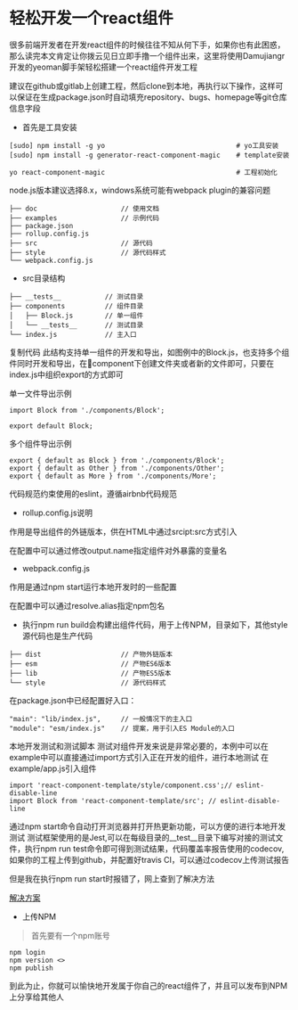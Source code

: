 # 轻松开发一个react组件

很多前端开发者在开发react组件的时候往往不知从何下手，如果你也有此困惑，那么读完本文肯定让你拨云见日立即手撸一个组件出来，这里将使用Damujiangr开发的yeoman脚手架轻松搭建一个react组件开发工程

建议在github或gitlab上创建工程，然后clone到本地，再执行以下操作，这样可以保证在生成package.json时自动填充repository、bugs、homepage等git仓库信息字段

- 首先是工具安装

```
[sudo] npm install -g yo                                 # yo工具安装
[sudo] npm install -g generator-react-component-magic    # template安装

yo react-component-magic                                 # 工程初始化

```

node.js版本建议选择8.x，windows系统可能有webpack plugin的兼容问题

```
├── doc                     // 使用文档
├── examples                // 示例代码
├── package.json
├── rollup.config.js
├── src                     // 源代码
├── style                   // 源代码样式
└── webpack.config.js
```

- src目录结构

```
├── __tests__			// 测试目录
├── components			// 组件目录
│   ├── Block.js		// 单一组件
│   └── __tests__		// 测试目录
└── index.js			// 主入口

```
复制代码
此结构支持单一组件的开发和导出，如图例中的Block.js，也支持多个组件同时开发和导出，在component下创建文件夹或者新的文件即可，只要在index.js中组织export的方式即可

单一文件导出示例

```
import Block from './components/Block';

export default Block;
```

多个组件导出示例

```
export { default as Block } from './components/Block';
export { default as Other } from './components/Other';
export { default as More } from './components/More';
```

代码规范约束使用的eslint，遵循airbnb代码规范

- rollup.config.js说明

作用是导出组件的外链版本，供在HTML中通过srcipt:src方式引入

在配置中可以通过修改output.name指定组件对外暴露的变量名

- webpack.config.js

作用是通过npm start运行本地开发时的一些配置

在配置中可以通过resolve.alias指定npm包名

- 执行npm run build会构建出组件代码，用于上传NPM，目录如下，其他style源代码也是生产代码

```
├── dist                    // 产物外链版本
├── esm                     // 产物ES6版本
├── lib                     // 产物ES5版本
└── style                   // 源代码样式
```


在package.json中已经配置好入口：

```
"main": "lib/index.js",		// 一般情况下的主入口
"module": "esm/index.js"	// 提案，用于引入ES Module的入口
```

本地开发测试和测试脚本 测试对组件开发来说是非常必要的，本例中可以在example中可以直接通过import方式引入正在开发的组件，进行本地测试 在example/app.js引入组件

```
import 'react-component-template/style/component.css';// eslint-disable-line
import Block from 'react-component-template/src'; // eslint-disable-line
```

通过npm start命令自动打开浏览器并打开热更新功能，可以方便的进行本地开发测试
测试框架使用的是Jest,可以在每级目录的__test__目录下编写对接的测试文件，执行npm run test命令即可得到测试结果，代码覆盖率报告使用的codecov, 如果你的工程上传到github，并配置好travis CI，可以通过codecov上传测试报告


但是我在执行npm run start时报错了，网上查到了解决方法

[解决方案](https://stackoverflow.com/questions/51554366/jest-securityerror-localstorage-is-not-available-for-opaque-origins)


- 上传NPM

> 首先要有一个npm账号

```
npm login
npm version <>
npm publish
```

到此为止，你就可以愉快地开发属于你自己的react组件了，并且可以发布到NPM上分享给其他人


